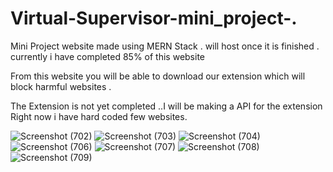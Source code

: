 # Virtual-Supervisor-mini_project-.

Mini Project website made using MERN Stack .
will host once it is finished .
currently i have completed 85% of this website 

From this website you will be able to download our extension which will block harmful websites .

The Extension is not yet completed ..I will be making a API for the extension 
Right now i have hard coded few websites.


![Screenshot (702)](https://user-images.githubusercontent.com/112816730/223182748-52806098-c83a-49fa-bcaf-fcc769243f1b.png)
![Screenshot (703)](https://user-images.githubusercontent.com/112816730/223182767-a437db9f-b751-4cc3-ad0f-930b7f6c4c2a.png)
![Screenshot (704)](https://user-images.githubusercontent.com/112816730/223182776-93445a3d-4e9b-4387-911d-f9bbd5e5b9ba.png)
![Screenshot (706)](https://user-images.githubusercontent.com/112816730/223182782-ddbfa491-9d8f-4ceb-a23e-23f9b8b387a9.png)
![Screenshot (707)](https://user-images.githubusercontent.com/112816730/223182789-f6d211ca-f2de-4084-a222-4846fa0dec1a.png)
![Screenshot (708)](https://user-images.githubusercontent.com/112816730/223182799-a1412359-7d5e-4319-a1dd-d8293186590c.png)
![Screenshot (709)](https://user-images.githubusercontent.com/112816730/223182811-6de004be-ab7f-4c1c-9e77-3a8accef29cb.png)
